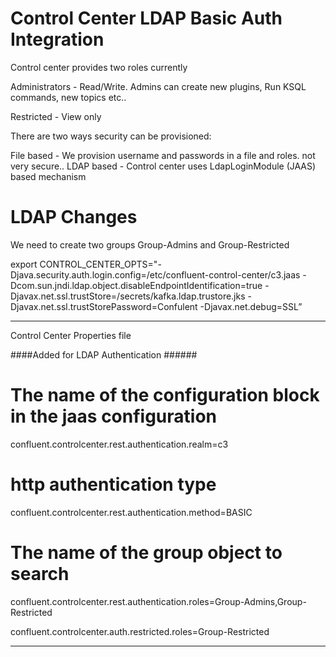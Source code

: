 # Control Center LDAP Basic Auth Integration

Control center provides two roles currently 

Administrators - Read/Write. Admins can create new plugins, Run KSQL commands, new topics etc..

Restricted - View only



There are two ways security can be provisioned:

File based - We provision username and passwords in a file and roles. not very secure..
LDAP based - Control center uses LdapLoginModule (JAAS) based mechanism

# LDAP Changes
We need to create two groups Group-Admins and Group-Restricted

export CONTROL_CENTER_OPTS="-Djava.security.auth.login.config=/etc/confluent-control-center/c3.jaas -Dcom.sun.jndi.ldap.object.disableEndpointIdentification=true -Djavax.net.ssl.trustStore=/secrets/kafka.ldap.trustore.jks -Djavax.net.ssl.trustStorePassword=Confulent -Djavax.net.debug=SSL”


----
Control Center Properties file

####Added for LDAP Authentication ######

# The name of the configuration block in the jaas configuration

confluent.controlcenter.rest.authentication.realm=c3

# http authentication type

confluent.controlcenter.rest.authentication.method=BASIC

# The name of the group object to search

confluent.controlcenter.rest.authentication.roles=Group-Admins,Group-Restricted

confluent.controlcenter.auth.restricted.roles=Group-Restricted

----
